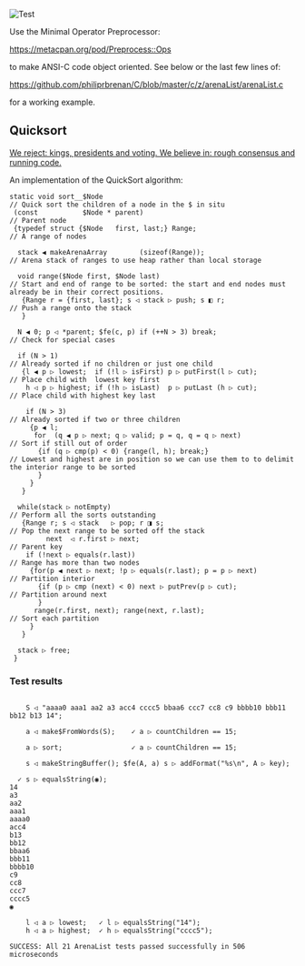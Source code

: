 ![Test](https://github.com/philiprbrenan/C/workflows/Test/badge.svg)

Use the Minimal Operator Preprocessor:

https://metacpan.org/pod/Preprocess::Ops

to make ANSI-C code object oriented.  See below or the last few lines of:

https://github.com/philiprbrenan/C/blob/master/c/z/arenaList/arenaList.c

for a working example.

## Quicksort

[We reject: kings, presidents and voting. We believe in: rough consensus and running code.](https://en.wikiquote.org/wiki/David_D._Clark)

An implementation of the QuickSort algorithm:

```
static void sort__$Node                                                         // Quick sort the children of a node in the $ in situ
 (const           $Node * parent)                                               // Parent node
 {typedef struct {$Node   first, last;} Range;                                  // A range of nodes

  stack ◀ makeArenaArray        (sizeof(Range));                                // Arena stack of ranges to use heap rather than local storage

  void range($Node first, $Node last)                                           // Start and end of range to be sorted: the start and end nodes must already be in their correct positions.
   {Range r = {first, last}; s ◁ stack ▷ push; s ◧ r;                           // Push a range onto the stack
   }

  N ◀ 0; p ◁ *parent; $fe(c, p) if (++N > 3) break;                             // Check for special cases

  if (N > 1)                                                                    // Already sorted if no children or just one child
   {l ◀ p ▷ lowest;  if (!l ▷ isFirst) p ▷ putFirst(l ▷ cut);                   // Place child with  lowest key first
    h ◁ p ▷ highest; if (!h ▷ isLast)  p ▷ putLast (h ▷ cut);                   // Place child with highest key last

    if (N > 3)                                                                  // Already sorted if two or three children
     {p ◀ l;
      for  (q ◀ p ▷ next; q ▷ valid; p = q, q = q ▷ next)                       // Sort if still out of order
       {if (q ▷ cmp(p) < 0) {range(l, h); break;}                               // Lowest and highest are in position so we can use them to to delimit the interior range to be sorted
       }
     }
   }

  while(stack ▷ notEmpty)                                                       // Perform all the sorts outstanding
   {Range r; s ◁ stack   ▷ pop; r ◨ s;                                          // Pop the next range to be sorted off the stack
         next  ◁ r.first ▷ next;                                                // Parent key
    if (!next ▷ equals(r.last))                                                 // Range has more than two nodes
     {for(p ◀ next ▷ next; !p ▷ equals(r.last); p = p ▷ next)                   // Partition interior
       {if (p ▷ cmp (next) < 0) next ▷ putPrev(p ▷ cut);                        // Partition around next
       }
      range(r.first, next); range(next, r.last);                                // Sort each partition
     }
   }

  stack ▷ free;
 }
```

### Test results

```

    S ◁ "aaaa0 aaa1 aa2 a3 acc4 cccc5 bbaa6 ccc7 cc8 c9 bbbb10 bbb11 bb12 b13 14";

    a ◁ make$FromWords(S);    ✓ a ▷ countChildren == 15;

    a ▷ sort;                 ✓ a ▷ countChildren == 15;

    s ◁ makeStringBuffer(); $fe(A, a) s ▷ addFormat("%s\n", A ▷ key);

  ✓ s ▷ equalsString(◉);
14
a3
aa2
aaa1
aaaa0
acc4
b13
bb12
bbaa6
bbb11
bbbb10
c9
cc8
ccc7
cccc5
◉

    l ◁ a ▷ lowest;   ✓ l ▷ equalsString("14");
    h ◁ a ▷ highest;  ✓ h ▷ equalsString("cccc5");

SUCCESS: All 21 ArenaList tests passed successfully in 506 microseconds

```
